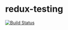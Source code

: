 # redux-testing
[![Build Status](https://travis-ci.org/hugohaggmark/redux-testing.svg?branch=master)](https://travis-ci.org/hugohaggmark/redux-testing)
